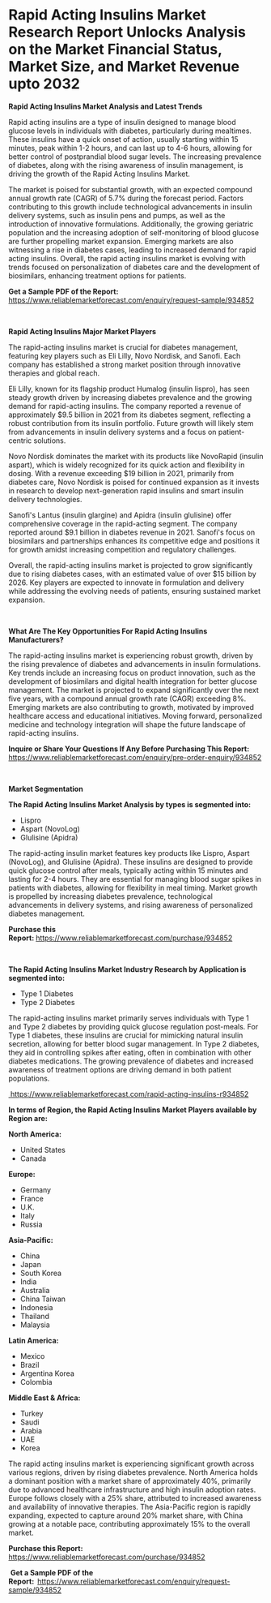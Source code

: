 <p><h1>Rapid Acting Insulins Market Research Report Unlocks Analysis on the Market Financial Status, Market Size, and Market Revenue upto 2032</h1></p><p><strong>Rapid Acting Insulins Market Analysis and Latest Trends</strong></p>
<p><p>Rapid acting insulins are a type of insulin designed to manage blood glucose levels in individuals with diabetes, particularly during mealtimes. These insulins have a quick onset of action, usually starting within 15 minutes, peak within 1-2 hours, and can last up to 4-6 hours, allowing for better control of postprandial blood sugar levels. The increasing prevalence of diabetes, along with the rising awareness of insulin management, is driving the growth of the Rapid Acting Insulins Market.</p><p>The market is poised for substantial growth, with an expected compound annual growth rate (CAGR) of 5.7% during the forecast period. Factors contributing to this growth include technological advancements in insulin delivery systems, such as insulin pens and pumps, as well as the introduction of innovative formulations. Additionally, the growing geriatric population and the increasing adoption of self-monitoring of blood glucose are further propelling market expansion. Emerging markets are also witnessing a rise in diabetes cases, leading to increased demand for rapid acting insulins. Overall, the rapid acting insulins market is evolving with trends focused on personalization of diabetes care and the development of biosimilars, enhancing treatment options for patients.</p></p>
<p><strong>Get a Sample PDF of the Report:&nbsp;</strong> <a href="https://www.reliablemarketforecast.com/enquiry/request-sample/934852?utm_campaign=1890&utm_medium=2&utm_source=Github&utm_content=ia&utm_term=18042025&utm_id=rapid-acting-insulins">https://www.reliablemarketforecast.com/enquiry/request-sample/934852</a></p>
<p>&nbsp;</p>
<p><strong>Rapid Acting Insulins Major Market Players</strong></p>
<p><p>The rapid-acting insulins market is crucial for diabetes management, featuring key players such as Eli Lilly, Novo Nordisk, and Sanofi. Each company has established a strong market position through innovative therapies and global reach.</p><p>Eli Lilly, known for its flagship product Humalog (insulin lispro), has seen steady growth driven by increasing diabetes prevalence and the growing demand for rapid-acting insulins. The company reported a revenue of approximately $9.5 billion in 2021 from its diabetes segment, reflecting a robust contribution from its insulin portfolio. Future growth will likely stem from advancements in insulin delivery systems and a focus on patient-centric solutions.</p><p>Novo Nordisk dominates the market with its products like NovoRapid (insulin aspart), which is widely recognized for its quick action and flexibility in dosing. With a revenue exceeding $19 billion in 2021, primarily from diabetes care, Novo Nordisk is poised for continued expansion as it invests in research to develop next-generation rapid insulins and smart insulin delivery technologies.</p><p>Sanofi's Lantus (insulin glargine) and Apidra (insulin glulisine) offer comprehensive coverage in the rapid-acting segment. The company reported around $9.1 billion in diabetes revenue in 2021. Sanofi's focus on biosimilars and partnerships enhances its competitive edge and positions it for growth amidst increasing competition and regulatory challenges.</p><p>Overall, the rapid-acting insulins market is projected to grow significantly due to rising diabetes cases, with an estimated value of over $15 billion by 2026. Key players are expected to innovate in formulation and delivery while addressing the evolving needs of patients, ensuring sustained market expansion.</p></p>
<p>&nbsp;</p>
<p><strong>What Are The Key Opportunities For Rapid Acting Insulins Manufacturers?</strong></p>
<p><p>The rapid-acting insulins market is experiencing robust growth, driven by the rising prevalence of diabetes and advancements in insulin formulations. Key trends include an increasing focus on product innovation, such as the development of biosimilars and digital health integration for better glucose management. The market is projected to expand significantly over the next five years, with a compound annual growth rate (CAGR) exceeding 8%. Emerging markets are also contributing to growth, motivated by improved healthcare access and educational initiatives. Moving forward, personalized medicine and technology integration will shape the future landscape of rapid-acting insulins.</p></p>
<p><strong>Inquire or Share Your Questions If Any Before Purchasing This Report:</strong> <a href="https://www.reliablemarketforecast.com/enquiry/pre-order-enquiry/934852?utm_campaign=1890&utm_medium=2&utm_source=Github&utm_content=ia&utm_term=18042025&utm_id=rapid-acting-insulins">https://www.reliablemarketforecast.com/enquiry/pre-order-enquiry/934852</a></p>
<p>&nbsp;</p>
<p><strong>Market Segmentation</strong></p>
<p><strong>The Rapid Acting Insulins Market Analysis by types is segmented into:</strong></p>
<p><ul><li>Lispro</li><li>Aspart (NovoLog)</li><li>Glulisine (Apidra)</li></ul></p>
<p><p>The rapid-acting insulin market features key products like Lispro, Aspart (NovoLog), and Glulisine (Apidra). These insulins are designed to provide quick glucose control after meals, typically acting within 15 minutes and lasting for 2-4 hours. They are essential for managing blood sugar spikes in patients with diabetes, allowing for flexibility in meal timing. Market growth is propelled by increasing diabetes prevalence, technological advancements in delivery systems, and rising awareness of personalized diabetes management.</p></p>
<p><strong>Purchase this Report:&nbsp;</strong><a href="https://www.reliablemarketforecast.com/purchase/934852?utm_campaign=1890&utm_medium=2&utm_source=Github&utm_content=ia&utm_term=18042025&utm_id=rapid-acting-insulins">https://www.reliablemarketforecast.com/purchase/934852</a></p>
<p>&nbsp;</p>
<p><strong>The Rapid Acting Insulins Market Industry Research by Application is segmented into:</strong></p>
<p><ul><li>Type 1 Diabetes</li><li>Type 2 Diabetes</li></ul></p>
<p><p>The rapid-acting insulins market primarily serves individuals with Type 1 and Type 2 diabetes by providing quick glucose regulation post-meals. For Type 1 diabetes, these insulins are crucial for mimicking natural insulin secretion, allowing for better blood sugar management. In Type 2 diabetes, they aid in controlling spikes after eating, often in combination with other diabetes medications. The growing prevalence of diabetes and increased awareness of treatment options are driving demand in both patient populations.</p></p>
<p><a href="https://www.reliablemarketforecast.com/rapid-acting-insulins-r934852?utm_campaign=1890&utm_medium=2&utm_source=Github&utm_content=ia&utm_term=18042025&utm_id=rapid-acting-insulins">&nbsp;https://www.reliablemarketforecast.com/rapid-acting-insulins-r934852</a></p>
<p><strong>In terms of Region, the Rapid Acting Insulins Market Players available by Region are:</strong></p>
<p>
    <p> <strong> North America: </strong>
        <ul>
            <li>United States</li>
            <li>Canada</li>
        </ul>
        </p> 
    <p> <strong> Europe: </strong>
        <ul>
            <li>Germany</li>
            <li>France</li>
            <li>U.K.</li>
            <li>Italy</li>
            <li>Russia</li>
        </ul>
        </p> 
    <p> <strong> Asia-Pacific: </strong>
        <ul>
            <li>China</li>
            <li>Japan</li>
            <li>South Korea</li>
            <li>India</li>
            <li>Australia</li>
            <li>China Taiwan</li>
            <li>Indonesia</li>
            <li>Thailand</li>
            <li>Malaysia</li>
        </ul>
        </p> 
    <p> <strong> Latin America: </strong>
        <ul>
            <li>Mexico</li>
            <li>Brazil</li>
            <li>Argentina Korea</li>
            <li>Colombia</li>
        </ul>
        </p> 
    <p> <strong> Middle East & Africa: </strong>
        <ul>
            <li>Turkey</li>
            <li>Saudi</li>
            <li>Arabia</li>
            <li>UAE</li>
            <li>Korea</li>
        </ul>
    </p>
    </p>
<p><p>The rapid acting insulins market is experiencing significant growth across various regions, driven by rising diabetes prevalence. North America holds a dominant position with a market share of approximately 40%, primarily due to advanced healthcare infrastructure and high insulin adoption rates. Europe follows closely with a 25% share, attributed to increased awareness and availability of innovative therapies. The Asia-Pacific region is rapidly expanding, expected to capture around 20% market share, with China growing at a notable pace, contributing approximately 15% to the overall market.</p></p>
<p><strong>Purchase this Report: </strong><a href="https://www.reliablemarketforecast.com/purchase/934852?utm_campaign=1890&utm_medium=2&utm_source=Github&utm_content=ia&utm_term=18042025&utm_id=rapid-acting-insulins">https://www.reliablemarketforecast.com/purchase/934852</a></p>
<p>&nbsp;<strong>Get a Sample PDF of the Report:&nbsp;&nbsp;</strong><a href="https://www.reliablemarketforecast.com/enquiry/request-sample/934852?utm_campaign=1890&utm_medium=2&utm_source=Github&utm_content=ia&utm_term=18042025&utm_id=rapid-acting-insulins">https://www.reliablemarketforecast.com/enquiry/request-sample/934852</a></p>
<p><strong></strong></p>
<p><p></p><p></p><p></p></p>